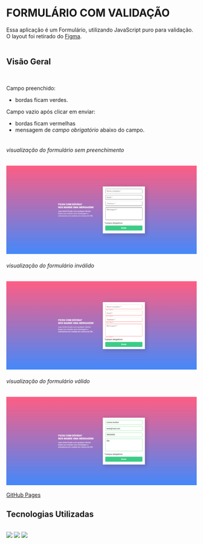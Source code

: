 #  FORMULÁRIO COM VALIDAÇÃO

Essa aplicação é um Formulário, utilizando JavaScript puro para validação. O layout foi retirado do [Figma](https://www.figma.com/file/zBKnYG9UNdUiIr8ClQTWSG/?node-id=3%3A2). <br><br>

## Visão Geral 

<br>

Campo preenchido: <br>
- bordas ficam verdes. <br>

Campo vazio após clicar em enviar:
- bordas ficam vermelhas
- mensagem de _campo obrigatório_ abaixo do campo.<br> <br>

###### _visualização do formulário sem preenchimento_
![desktop](src/images/formulario-vazio.png)

###### _visualização do formulário inválido_
![mobile](src/images/formulario-invalido.png)

###### _visualização do formulário válido_
![mobile](src/images/formulario-valido.png)
<br>

[GitHub Pages](https://lorena-avelino.github.io/Formulario-com-validacao/)

## Tecnologias Utilizadas
<br>

<img src="https://img.shields.io/badge/JavaScript-F7DF1E?style=for-the-badge&logo=javascript&logoColor=black"/>
<img src="https://img.shields.io/badge/CSS3-1572B6?style=for-the-badge&logo=css3&logoColor=white"/>
<img src="https://img.shields.io/badge/HTML5-E34F26?style=for-the-badge&logo=html5&logoColor=white"/>